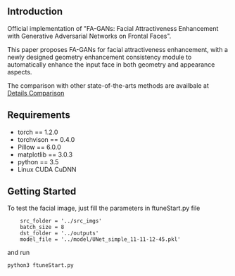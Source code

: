 ## Introduction

Official implementation of "FA-GANs: Facial Attractiveness Enhancement with Generative Adversarial Networks on Frontal Faces".

This paper proposes FA-GANs for facial attractiveness enhancement, with a newly designed geometry enhancement consistency module to automatically enhance the input face in both geometry and appearance aspects.

The comparison with other state-of-the-arts methods are availbale at [Details Comparison](https://hejw005.github.io/ftune/comparison/compare.html)

## Requirements
- torch == 1.2.0
- torchvison == 0.4.0
- Pillow == 6.0.0
- matplotlib == 3.0.3
- python == 3.5
- Linux CUDA CuDNN

## Getting Started

To test the facial image, just fill the parameters in ftuneStart.py file

```
    src_folder = '../src_imgs'
    batch_size = 8
    dst_folder = '../outputs'
    model_file = '../model/UNet_simple_11-11-12-45.pkl'
```

and run 
```
python3 ftuneStart.py
```

